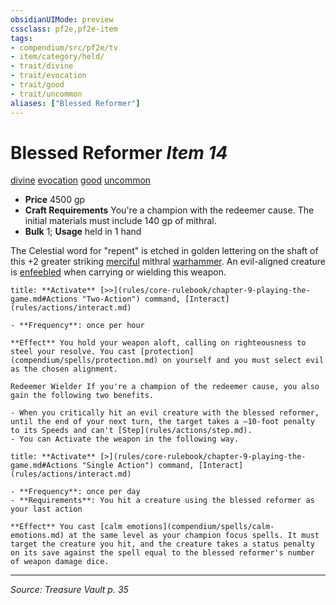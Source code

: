 ```yaml
---
obsidianUIMode: preview
cssclass: pf2e,pf2e-item
tags:
- compendium/src/pf2e/tv
- item/category/held/
- trait/divine
- trait/evocation
- trait/good
- trait/uncommon
aliases: ["Blessed Reformer"]
---
```

# Blessed Reformer *Item 14*  
[divine](rules/traits/divine.md "Divine Tradition Trait")  [evocation](rules/traits/evocation.md "Evocation School Trait")  [good](rules/traits/good.md "Good Alignment Trait")  [uncommon](rules/traits/uncommon.md "Uncommon Rarity Trait")  

- **Price** 4500 gp
- **Craft Requirements** You're a champion with the redeemer cause. The initial materials must include 140 gp of mithral.
- **Bulk** 1; **Usage** held in 1 hand

The Celestial word for "repent" is etched in golden lettering on the shaft of this +2 greater striking [merciful](compendium/equipment/items/merciful-tv.md) mithral [warhammer](compendium/equipment/items/warhammer.md). An evil-aligned creature is [enfeebled](rules/conditions.md#Enfeebled) when carrying or wielding this weapon.

```ad-embed-ability
title: **Activate** [>>](rules/core-rulebook/chapter-9-playing-the-game.md#Actions "Two-Action") command, [Interact](rules/actions/interact.md)

- **Frequency**: once per hour

**Effect** You hold your weapon aloft, calling on righteousness to steel your resolve. You cast [protection](compendium/spells/protection.md) on yourself and you must select evil as the chosen alignment.

Redeemer Wielder If you're a champion of the redeemer cause, you also gain the following two benefits.

- When you critically hit an evil creature with the blessed reformer, until the end of your next turn, the target takes a –10-foot penalty to its Speeds and can't [Step](rules/actions/step.md).
- You can Activate the weapon in the following way.
```

```ad-embed-ability
title: **Activate** [>](rules/core-rulebook/chapter-9-playing-the-game.md#Actions "Single Action") command, [Interact](rules/actions/interact.md)

- **Frequency**: once per day
- **Requirements**: You hit a creature using the blessed reformer as your last action

**Effect** You cast [calm emotions](compendium/spells/calm-emotions.md) at the same level as your champion focus spells. It must target the creature you hit, and the creature takes a status penalty on its save against the spell equal to the blessed reformer's number of weapon damage dice.
```


---
*Source: Treasure Vault p. 35*